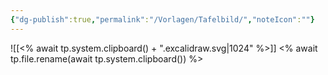 ```yaml
---
{"dg-publish":true,"permalink":"/Vorlagen/Tafelbild/","noteIcon":""}
---
```


![[<% await tp.system.clipboard() + ".excalidraw.svg\|1024" %>]]
<% await tp.file.rename(await tp.system.clipboard()) %>
